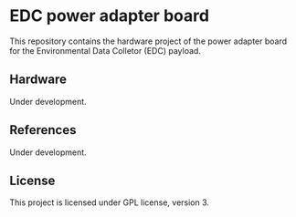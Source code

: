 # EDC power adapter board
This repository contains the hardware project of the power adapter board for the Environmental Data Colletor (EDC) payload.

## Hardware

Under development.

## References

Under development.

## License

This project is licensed under GPL license, version 3.